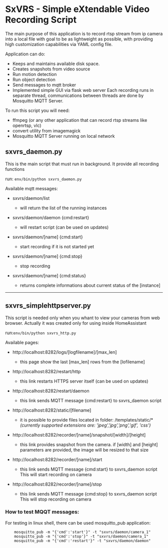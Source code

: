 # SxVRS - Simple eXtendable Video Recording Script

The main purpose of this application is to record rtsp stream from ip camera into a local file with goal to be as lightweight as possible, with providing high customization capabilities via YAML config file.

Application can do:
- Keeps and maintains available disk space. 
- Creates snapshots from video source
- Run motion detection
- Run object detection
- Send messages to mqtt broker
- Implemented simple GUI via flask web server
Each recording runs in separate thread, communications between threads are done by Mosquitto MQTT Server.

To run this script you will need:
- ffmpeg (or any other application that can record rtsp streams like openrtsp, vlc)
- convert utility from imagemagick
- Mosquitto MQTT Server running on local network


## sxvrs_daemon.py
This is the main script that must run in background. It provide all recording functions

run: `env/bin/python sxvrs_daemon.py`

Available mqtt messages:
  * sxvrs/daemon/list
    - will return the list of the running instances

  * sxvrs/daemon/daemon {cmd:restart}
    - will restart script (can be used on updates)

  * sxvrs/daemon/[name] {cmd:start}
    - start recording if it is not started yet

  * sxvrs/daemon/[name] {cmd:stop}
    - stop recording

  * sxvrs/daemon/[name] {cmd:status}
    - returns complete informations about current status of the [instance]

******************************************************************************************
## sxvrs_simplehttpserver.py
This script is needed only when you whant to view your cameras from web browser. Actually it was created only for using inside HomeAssistant

run:`env/bin/python sxvrs_http.py`


Available pages:

  * http://localhost:8282/logs/[logfilename]/[max_len]
    - this page show the last [max_len] rows from the [lofilename]

  * http://localhost:8282/restart/http
    - this link restarts HTTPS server itself (can be used on updates)

  * http://localhost:8282/restart/daemon
    - this link sends MQTT message {cmd:restart} to sxvrs_daemon script

  * http://localhost:8282/static/[filename]
    - it is possible to provide files located in folder: /templates/static/* *(currently supported extensions are: 'jpeg','jpg','png','gif', 'css')*

  * http://localhost:8282/recorder/[name]/snapshot/[width]/[height]
    - this link provides snapshot from the camera.
    if [width] and [height] parameters are provided, the image will be resized to that size

  * http://localhost:8282/recorder/[name]/start
    - this link sends MQTT message {cmd:start} to sxvrs_daemon script
    This will start recording on camera

  * http://localhost:8282/recorder/[name]/stop
    - this link sends MQTT message {cmd:stop} to sxvrs_daemon script
    This will stop recording on camera

### How to test MQQT messages:
For testing in linux shell, there can be used mosquitto_pub application:
```
    mosquitto_pub -m "{'cmd':'start'}" -t "sxvrs/daemon/camera_1"
    mosquitto_pub -m "{'cmd':'stop'}" -t "sxvrs/daemon/camera_1"
    mosquitto_pub -m "{'cmd':'restart'}" -t "sxvrs/daemon/daemon"
```

